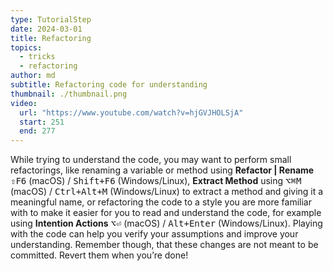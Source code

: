 ```yaml
---
type: TutorialStep
date: 2024-03-01
title: Refactoring
topics:
  - tricks
  - refactoring
author: md
subtitle: Refactoring code for understanding
thumbnail: ./thumbnail.png
video:
  url: "https://www.youtube.com/watch?v=hjGVJHOLSjA"
  start: 251
  end: 277
---
```


While trying to understand the code, you may want to perform small refactorings, like renaming a variable or method using **Refactor | Rename** <kbd>⇧F6</kbd> (macOS) / <kbd>Shift+F6</kbd> (Windows/Linux), **Extract Method** using <kbd>⌥⌘M</kbd> (macOS) / <kbd>Ctrl+Alt+M</kbd> (Windows/Linux) to extract a method and giving it a meaningful name, or refactoring the code to a style you are more familiar with to make it easier for you to read and understand the code, for example using **Intention Actions** <kbd>⌥⏎</kbd> (macOS) / <kbd>Alt+Enter</kbd> (Windows/Linux). Playing with the code can help you verify your assumptions and improve your understanding. Remember though, that these changes are not meant to be committed. Revert them when you’re done!
